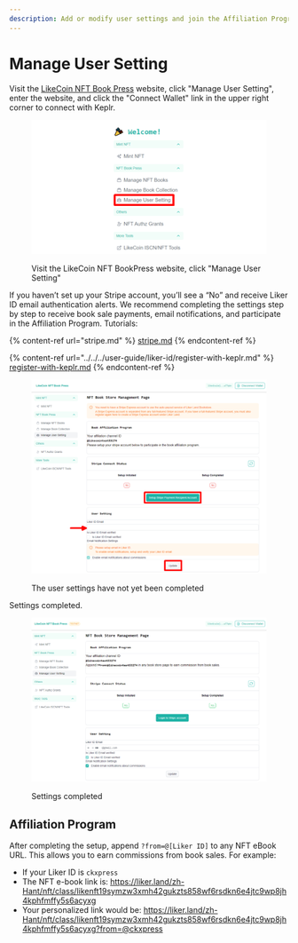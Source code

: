 ```yaml
---
description: Add or modify user settings and join the Affiliation Program
---
```


# Manage User Setting

Visit the [LikeCoin NFT Book Press](https://likecoin.github.io/nft-book-press/) website, click "Manage User Setting", enter the website, and click the "Connect Wallet" link in the upper right corner to connect with Keplr.

<figure><img src="../../../.gitbook/assets/Manage User Setting 1.png" alt=""><figcaption><p>Visit the LikeCoin NFT BookPress website, click "Manage User Setting"</p></figcaption></figure>

If you haven’t set up your Stripe account, you’ll see a “No” and receive Liker ID email authentication alerts. We recommend completing the settings step by step to receive book sale payments, email notifications, and participate in the Affiliation Program. Tutorials:

{% content-ref url="stripe.md" %}
[stripe.md](stripe.md)
{% endcontent-ref %}

{% content-ref url="../../../user-guide/liker-id/register-with-keplr.md" %}
[register-with-keplr.md](../../../user-guide/liker-id/register-with-keplr.md)
{% endcontent-ref %}

<figure><img src="../../../.gitbook/assets/Manage User Setting 2.png" alt=""><figcaption><p>The user settings have not yet been completed</p></figcaption></figure>

Settings completed.

<figure><img src="../../../.gitbook/assets/Manage User Setting 3.png" alt=""><figcaption><p>Settings completed</p></figcaption></figure>

## Affiliation Program

After completing the setup, append `?from=@[Liker ID]` to any NFT eBook URL. This allows you to earn commissions from book sales. For example:

* If your Liker ID is `ckxpress`
* The NFT e-book link is: https://liker.land/zh-Hant/nft/class/likenft19symzw3xmh42gukzts858wf6rsdkn6e4jtc9wp8jh4kphfmffy5s6acyxg
* Your personalized link would be: https://liker.land/zh-Hant/nft/class/likenft19symzw3xmh42gukzts858wf6rsdkn6e4jtc9wp8jh4kphfmffy5s6acyxg?from=@ckxpress
